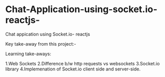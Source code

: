 # Chat-Application-using-socket.io-reactjs-
Chat appication using Socket.io- reactjs

Key take-away from this project:-

Learning take-aways:

1.Web Sockets
2.Difference b/w http requests vs websockets
3.Socket.io library
4.Implemenation of Socket.io client side and server-side.
